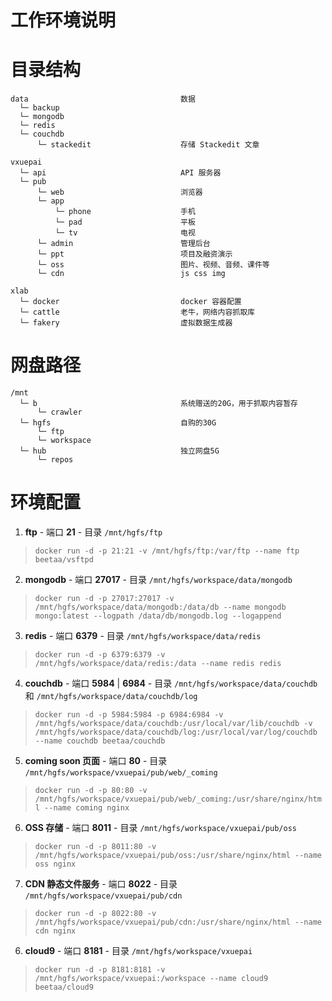 工作环境说明
===========

# 目录结构

```
data                                  数据
  └─ backup
  └─ mongodb
  └─ redis
  └─ couchdb
      └─ stackedit                    存储 Stackedit 文章

vxuepai
  └─ api                              API 服务器
  └─ pub
      └─ web                          浏览器
      └─ app
          └─ phone                    手机
          └─ pad                      平板
          └─ tv                       电视
      └─ admin                        管理后台
      └─ ppt                          项目及融资演示
      └─ oss                          图片、视频、音频、课件等
      └─ cdn                          js css img

xlab
  └─ docker                           docker 容器配置
  └─ cattle                           老牛，网络内容抓取库
  └─ fakery                           虚拟数据生成器

```

# 网盘路径

```
/mnt
  └─ b                                系统赠送的20G，用于抓取内容暂存
      └─ crawler
  └─ hgfs                             自购的30G
      └─ ftp
      └─ workspace
  └─ hub                              独立网盘5G
      └─ repos
```

# 环境配置

1. **ftp** - 端口 **21** - 目录 ``/mnt/hgfs/ftp``
> ``docker run -d -p 21:21 -v /mnt/hgfs/ftp:/var/ftp --name ftp beetaa/vsftpd``

2. **mongodb** - 端口 **27017** - 目录 ``/mnt/hgfs/workspace/data/mongodb``
> ``docker run -d -p 27017:27017 -v /mnt/hgfs/workspace/data/mongodb:/data/db --name mongodb mongo:latest --logpath /data/db/mongodb.log --logappend``

3. **redis** - 端口 **6379** - 目录 ``/mnt/hgfs/workspace/data/redis``
> ``docker run -d -p 6379:6379 -v /mnt/hgfs/workspace/data/redis:/data --name redis redis``

4. **couchdb** - 端口 **5984** | **6984** - 目录 ``/mnt/hgfs/workspace/data/couchdb`` 和 ``/mnt/hgfs/workspace/data/couchdb/log``
> ``docker run -d -p 5984:5984 -p 6984:6984 -v /mnt/hgfs/workspace/data/couchdb:/usr/local/var/lib/couchdb -v /mnt/hgfs/workspace/data/couchdb/log:/usr/local/var/log/couchdb --name couchdb beetaa/couchdb``

5. **coming soon 页面** - 端口 **80** - 目录 ``/mnt/hgfs/workspace/vxuepai/pub/web/_coming``
> ``docker run -d -p 80:80 -v /mnt/hgfs/workspace/vxuepai/pub/web/_coming:/usr/share/nginx/html --name coming nginx``

6. **OSS 存储** - 端口 **8011** - 目录 ``/mnt/hgfs/workspace/vxuepai/pub/oss``
> ``docker run -d -p 8011:80 -v /mnt/hgfs/workspace/vxuepai/pub/oss:/usr/share/nginx/html --name oss nginx``

7. **CDN 静态文件服务** - 端口 **8022** - 目录 ``/mnt/hgfs/workspace/vxuepai/pub/cdn``
> ``docker run -d -p 8022:80 -v /mnt/hgfs/workspace/vxuepai/pub/cdn:/usr/share/nginx/html --name cdn nginx``

6. **cloud9** - 端口 **8181** - 目录 ``/mnt/hgfs/workspace/vxuepai``
> ``docker run -d -p 8181:8181 -v /mnt/hgfs/workspace/vxuepai:/workspace --name cloud9 beetaa/cloud9``